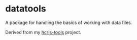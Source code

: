 # datatools

A package for handling the basics of working with data files.

Derived from my [hcris-tools](https://github.com/ComptonMSHI/hcris-tools) project.
